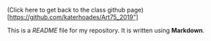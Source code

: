 
(Click here to get back to the class github page)[https://github.com/katerhoades/Art75_2019"]

This is a *README* file for my repository. It is written using **Markdown**.
